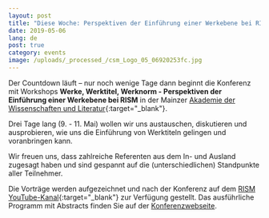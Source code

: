 ```yaml
---
layout: post
title: "Diese Woche: Perspektiven der Einführung einer Werkebene bei RISM"
date: 2019-05-06
lang: de
post: true
category: events
image: /uploads/_processed_/csm_Logo_05_06920253fc.jpg
---
```



Der Countdown läuft – nur noch wenige Tage dann beginnt die Konferenz mit Workshops **Werke, Werktitel, Werknorm - Perspektiven der Einführung einer Werkebene bei RISM** in der Mainzer [Akademie der Wissenschaften und Literatur](http://www.adwmainz.de/anfahrt.html){:target="_blank"}.

Drei Tage lang (9. - 11. Mai) wollen wir uns austauschen, diskutieren und ausprobieren, wie uns die Einführung von Werktiteln gelingen und voranbringen kann.

Wir freuen uns, dass zahlreiche Referenten aus dem In- und Ausland zugesagt haben und sind gespannt auf die (unterschiedlichen) Standpunkte aller Teilnehmer.

Die Vorträge werden aufgezeichnet und nach der Konferenz auf dem [RISM YouTube-Kanal](https://www.youtube.com/channel/UCWLRkiqVuq8BrYbCArubi_w){:target="_blank"} zur Verfügung gestellt. Das ausführliche Programm mit Abstracts finden Sie auf der [Konferenzwebseite](/de/publikationen/werkebene-2019.html).



<script type="text/javascript">var switchTo5x=true;</script><script type="text/javascript" src="http://w.sharethis.com/button/buttons.js"></script><script type="text/javascript">stLight.options({publisher: "9b601438-1ce1-49d8-bfd7-9cff5df54c17", doNotHash: false, doNotCopy: false, hashAddressBar: false});</script>